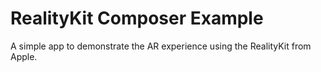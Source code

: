 # RealityKit Composer Example

A simple app to demonstrate the AR experience using the RealityKit from Apple.
